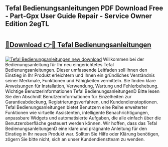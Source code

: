 ## Tefal Bedienungsanleitungen PDF Download Free - Part-Gpx User Guide Repair - Service Owner Edition 2egTL

# <h2><a href="http://df1yf0b.blite.top/?on=Tefal+Bedienungsanleitungen">🔗Download 👉🔴 Tefal Bedienungsanleitungen</a></h2>

[![Tefal Bedienungsanleitungen new download](https://i.imgur.com/lujVjoI.png)](http://df1yf0b.blite.top/?on=Tefal+Bedienungsanleitungen)
Willkommen bei der Bedienungsanleitung für Ihr neu eingerichtetes Tefal Bedienungsanleitungen. Dieser umfassende Leitfaden soll Ihnen den Einstieg in Ihr Produkt erleichtern und Ihnen ein gründliches Verständnis seiner Merkmale, Funktionen und Fähigkeiten vermitteln. Sie finden klare Anweisungen für Installation, Verwendung, Wartung und Fehlerbehebung. Wichtige Benutzerinformationen Tefal BedienungsanleitungenD Bitte lesen Sie den Abschnitt Benutzerinformationen für Einzelheiten zur Garantieabdeckung, Registrierungsverfahren, und Kundendienstoptionen. Tefal Bedienungsanleitungen bietet Benutzern eine Reihe erweiterter Funktionen wie virtuelle Assistenten, intelligente Benachrichtigungen, anpassbare Widgets und automatisierte Aufgaben, die alle einfach über die Benutzeroberfläche gesteuert werden können. Wir hoffen, dass das Tefal BedienungsanleitungenD eine klare und prägnante Anleitung für den Einstieg in Ihr neues Produkt war. Sollten Sie Hilfe oder Klärung benötigen, zögern Sie bitte nicht, sich an unser Kundendienstteam zu wenden.
